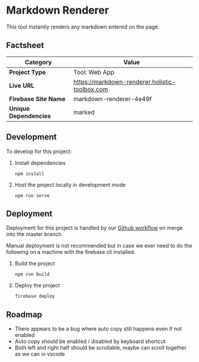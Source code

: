 # Markdown Renderer

This tool instantly renders any markdown entered on the page.

## Factsheet
| **Category**            | **Value**                                      |
|-------------------------|------------------------------------------------|
| **Project Type**        | Tool: Web App                                  |
| **Live URL**            | https://markdown-renderer.holistic-toolbox.com |
| **Firebase Site Name**  | markdown-renderer-4e49f                        |
| **Unique Dependencies** | marked                                         |

## Development
To develop for this project:
1. Install dependencies
	```
	npm install
	```
2. Host the project locally in development mode
	```
	npm run serve
	```

## Deployment
Deployment for this project is handled by our [Github workflow](/.github/workflows/deploy-on-push-to-master) on merge into the master branch.

Manual deployment is not recommended but in case we ever need to do the following on a machine with the firebase cli installed.

1. Build the project
	```
	npm run build
	```
2. Deploy the project
	```
	firebase deploy
	```

## Roadmap
- There appears to be a bug where auto copy still happens even if not enabled
- Auto copy should be enabled / disabled by keyboard shortcut
- Both left and right half should be scrollable, maybe can scroll together as we can in vscode